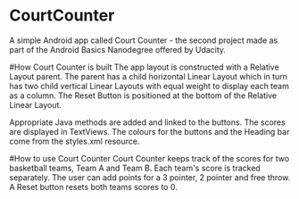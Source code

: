 # CourtCounter
A simple Android app called Court Counter - the second project made as part of the Android Basics Nanodegree offered by Udacity. 

#How Court Counter is built
The app layout is constructed with a Relative Layout parent. The parent has a child horizontal Linear Layout which in turn has two child vertical Linear Layouts with equal weight to display each team as a column. The Reset Button is positioned at the bottom of the Relative Linear Layout. 

Appropriate Java methods are added and linked to the buttons. The scores are displayed in TextViews. The colours for the buttons and the Heading bar come from the styles.xml resource. 


#How to use Court Counter
Court Counter keeps track of the scores for two basketball teams, Team A and Team B. Each team's score is tracked separately. The user can add points for a 3 pointer, 2 pointer and free throw. A Reset button resets both teams scores to 0. 


